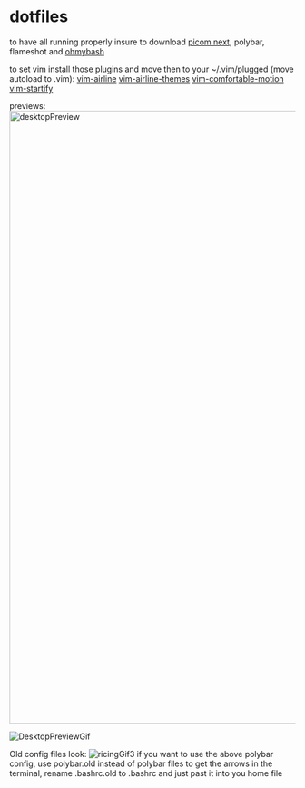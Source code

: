 # dotfiles

to have all running properly insure to download [picom next](https://github.com/pijulius/picom.git), polybar, flameshot and [ohmybash](https://ohmybash.nntoan.com/)

to set vim install those plugins and move then to your ~/.vim/plugged (move autoload to .vim):
[vim-airline](https://github.com/vim-airline/vim-airline.git) 
[vim-airline-themes](https://github.com/vim-airline/vim-airline-themes.git)
[vim-comfortable-motion](comfortable-motion.vim)
[vim-startify](https://github.com/mhinz/vim-startify.git)

previews:
<img width="1920" height="1080" alt="desktopPreview" src="https://github.com/user-attachments/assets/fe7a9bd5-685d-4a83-a321-49818ea88b16" />

![DesktopPreviewGif](https://github.com/user-attachments/assets/83efa459-9d4e-4356-8f89-4df4c242f7b5)

Old config files look:
![ricingGif3](https://github.com/user-attachments/assets/659d8620-6e15-4a91-befe-363a8630b846)
if you want to use the above polybar config, use polybar.old instead of polybar files
to get the arrows in the terminal, rename .bashrc.old to .bashrc and just past it into you home file
